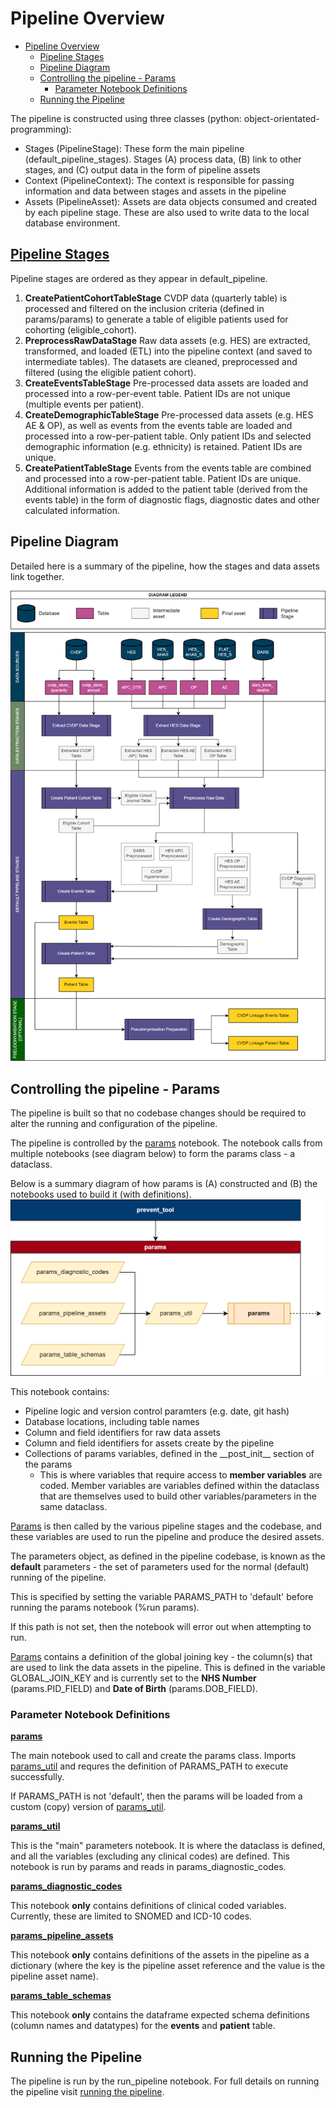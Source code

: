 # Pipeline Overview



- [Pipeline Overview](#pipeline-overview)
  - [Pipeline Stages](#pipeline-stages)
  - [Pipeline Diagram](#pipeline-diagram)
  - [Controlling the pipeline - Params](#controlling-the-pipeline---params)
    - [Parameter Notebook Definitions](#parameter-notebook-definitions)
  - [Running the Pipeline](#running-the-pipeline)




The pipeline is constructed using three classes (python: object-orientated-programming):

- Stages (PipelineStage): These form the main pipeline (default\_pipeline\_stages). Stages (A) process data, (B) link to other stages, and (C) output data in the form of pipeline assets
- Context (PipelineContext): The context is responsible for passing information and data between stages and assets in the pipeline
- Assets (PipelineAsset): Assets are data objects consumed and created by each pipeline stage. These are also used to write data to the local database environment.





## [Pipeline Stages](./pipeline_stages.md)


Pipeline stages are ordered as they appear in default\_pipeline.

1. **CreatePatientCohortTableStage**
CVDP data (quarterly table) is processed and filtered on the inclusion criteria (defined in params/params) to generate a table of eligible patients used for cohorting (eligible\_cohort).
1. **PreprocessRawDataStage**
 Raw data assets (e.g. HES) are extracted, transformed, and loaded (ETL) into the pipeline context (and saved to intermediate tables).
 The datasets are cleaned, preprocessed and filtered (using the eligible patient cohort).
1. **CreateEventsTableStage**
Pre-processed data assets are loaded and processed into a row-per-event table.
 Patient IDs are not unique (multiple events per patient).
1. **CreateDemographicTableStage**
 Pre-processed data assets (e.g. HES AE & OP), as well as events from the events table are loaded and processed into a row-per-patient table.
 Only patient IDs and selected demographic information (e.g. ethnicity) is retained.
 Patient IDs are unique.
1. **CreatePatientTableStage**
Events from the events table are combined and processed into a row-per-patient table.
 Patient IDs are unique.
 Additional information is added to the patient table (derived from the events table) in the form of diagnostic flags, diagnostic dates and other calculated information.

## Pipeline Diagram


Detailed here is a summary of the pipeline, how the stages and data assets link together.

![](./images/pipeline1.png)

## Controlling the pipeline - Params


The pipeline is built so that no codebase changes should be required to alter the running and configuration of the pipeline.

The pipeline is controlled by the [params](../params/params.py) notebook. The notebook calls from multiple notebooks (see diagram below) to form the params class - a dataclass. 

Below is a summary diagram of how params is (A) constructed and (B) the notebooks used to build it (with definitions).
![params](images/params.png)

This notebook contains:

- Pipeline logic and version control paramters (e.g. date, git hash)
- Database locations, including table names
- Column and field identifiers for raw data assets
- Column and field identifiers for assets create by the pipeline
- Collections of params variables, defined in the \_\_post\_init\_\_ section of the params
  - This is where variables that require access to  **member variables** are coded. Member variables are variables defined within the dataclass that are themselves used to build other variables/parameters in the same dataclass.

[Params](../params/params.py) is then called by the various pipeline stages and the codebase, and these variables are used to run the pipeline and produce the desired assets.

The parameters object, as defined in the pipeline codebase, is known as the  **default** parameters - the set of parameters used for the normal (default) running of the pipeline.

This is specified by setting the variable PARAMS\_PATH to 'default' before running the params notebook (%run params).

If this path is not set, then the notebook will error out when attempting to run.

[Params](../params/params.py) contains a definition of the global joining key - the column(s) that are used to link the data assets in the pipeline. This is defined in the variable GLOBAL\_JOIN\_KEY and is currently set to the **NHS Number** (params.PID\_FIELD) and **Date of Birth** (params.DOB\_FIELD).

### Parameter Notebook Definitions

**[params](../params/params.py)**

The main notebook used to call and create the params class. Imports [params\_util](../params/params_util.py) and requres the definition of PARAMS\_PATH to execute successfully.

If PARAMS\_PATH is not 'default', then the params will be loaded from a custom (copy) version of [params\_util](../params/params_util.py).

**[params\_util](../params/params_util.py)**

This is the "main" parameters notebook. It is where the dataclass is defined, and all the variables (excluding any clinical codes) are defined. This notebook is run by params and reads in params\_diagnostic\_codes.

**[params\_diagnostic\_codes](../params/params_diagnostic_codes.py)**

This notebook  **only** contains definitions of clinical coded variables. Currently, these are limited to SNOMED and ICD-10 codes.

**[params\_pipeline\_assets](../params/params_pipeline_assets.py)**

This notebook **only** contains definitions of the assets in the pipeline as a dictionary (where the key is the pipeline asset reference and the value is the pipeline asset name).

**[params\_table\_schemas](../params/params_table_schemas.py)**

This notebook **only** contains the dataframe expected schema definitions (column names and datatypes) for the **events** and **patient** table. 

## Running the Pipeline


The pipeline is run by the run\_pipeline notebook. For full details on running the pipeline visit [running the pipeline](../documentation/running_the_pipeline.md).
